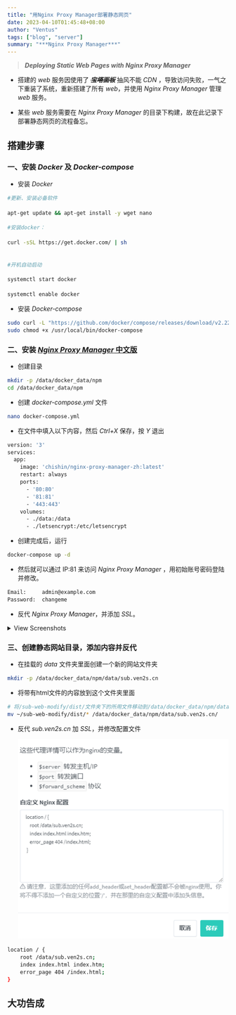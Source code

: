 ```yaml
---
title: "用Nginx Proxy Manager部署静态网页"
date: 2023-04-10T01:45:48+08:00
author: "Ventus"
tags: ["blog", "server"]
summary: "***Nginx Proxy Manager***"
---
```


> ***Deploying Static Web Pages with Nginx Proxy Manager***

* 搭建的 *web* 服务因使用了 ***~~宝塔面板~~*** 抽风不能 *CDN* ，导致访问失败，一气之下重装了系统，重新搭建了所有 *web*，并使用 *Nginx Proxy Manager* 管理 *web* 服务。

* 某些 *web* 服务需要在 *Nginx Proxy Manager* 的目录下构建，故在此记录下部署静态网页的流程备忘。

## 搭建步骤

### 一、安装 *Docker* 及 *Docker-compose*

* 安装 *Docker*

```bash
#更新、安装必备软件

apt-get update && apt-get install -y wget nano

#安装docker：

curl -sSL https://get.docker.com/ | sh


#开机自动启动

systemctl start docker

systemctl enable docker
```

* 安装 *Docker-compose*

```bash
sudo curl -L "https://github.com/docker/compose/releases/download/v2.22.0/docker-compose-$(uname -s)-$(uname -m)" -o /usr/local/bin/docker-compose
sudo chmod +x /usr/local/bin/docker-compose
```

### 二、安装 [*Nginx Proxy Manager* 中文版](https://github.com/xiaoxinpro/nginx-proxy-manager-zh?utm_source=nginx-proxy-manager-zh)

* 创建目录

```bash
mkdir -p /data/docker_data/npm
cd /data/docker_data/npm
```

* 创建 *docker-compose.yml* 文件

```bash
nano docker-compose.yml
```

* 在文件中填入以下内容，然后 *Ctrl+X* 保存，按 *Y* 退出

```bash
version: '3'
services:
  app:
    image: 'chishin/nginx-proxy-manager-zh:latest'
    restart: always
    ports:
      - '80:80'
      - '81:81'
      - '443:443'
    volumes:
      - ./data:/data
      - ./letsencrypt:/etc/letsencrypt
```

* 创建完成后，运行

```bash
docker-compose up -d
```

* 然后就可以通过 IP:81 来访问 *Nginx Proxy Manager* ，用初始账号密码登陆并修改。

```bash
Email:     admin@example.com
Password:  changeme
```

* 反代  *Nginx Proxy Manager*，并添加 *SSL*。

<details>
<summary>
View Screenshots
</summary>

![1](/images/nginx-proxy-manager/1.png "反代 Nginx Proxy Manager")
![2](/images/nginx-proxy-manager/2.png "添加 SSL ")

</details>

### 三、创建静态网站目录，添加内容并反代

* 在挂载的 *data* 文件夹里面创建一个新的网站文件夹

```bash
mkdir -p /data/docker_data/npm/data/sub.ven2s.cn
```

* 将带有html文件的内容放到这个文件夹里面

```bash
# 将/sub-web-modify/dist/文件夹下的所用文件移动到/data/docker_data/npm/data/sub.ven2s.cn/下
mv ~/sub-web-modify/dist/* /data/docker_data/npm/data/sub.ven2s.cn/
```

* 反代 *sub.ven2s.cn* 加 *SSL*，并修改配置文件

    ![3](/images/nginx-proxy-manager/3.png "修改配置文件")

```bash
location / {
    root /data/sub.ven2s.cn;
    index index.html index.htm;
    error_page 404 /index.html;
}
```

## 大功告成